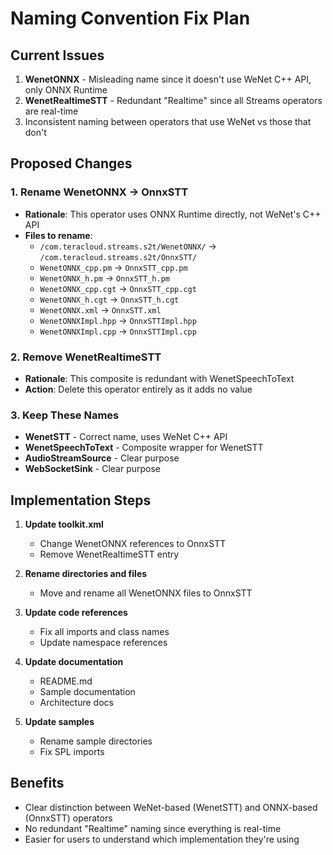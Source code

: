 # Naming Convention Fix Plan

## Current Issues
1. **WenetONNX** - Misleading name since it doesn't use WeNet C++ API, only ONNX Runtime
2. **WenetRealtimeSTT** - Redundant "Realtime" since all Streams operators are real-time
3. Inconsistent naming between operators that use WeNet vs those that don't

## Proposed Changes

### 1. Rename WenetONNX → OnnxSTT
- **Rationale**: This operator uses ONNX Runtime directly, not WeNet's C++ API
- **Files to rename**:
  - `/com.teracloud.streams.s2t/WenetONNX/` → `/com.teracloud.streams.s2t/OnnxSTT/`
  - `WenetONNX_cpp.pm` → `OnnxSTT_cpp.pm`
  - `WenetONNX_h.pm` → `OnnxSTT_h.pm`
  - `WenetONNX_cpp.cgt` → `OnnxSTT_cpp.cgt`
  - `WenetONNX_h.cgt` → `OnnxSTT_h.cgt`
  - `WenetONNX.xml` → `OnnxSTT.xml`
  - `WenetONNXImpl.hpp` → `OnnxSTTImpl.hpp`
  - `WenetONNXImpl.cpp` → `OnnxSTTImpl.cpp`

### 2. Remove WenetRealtimeSTT
- **Rationale**: This composite is redundant with WenetSpeechToText
- **Action**: Delete this operator entirely as it adds no value

### 3. Keep These Names
- **WenetSTT** - Correct name, uses WeNet C++ API
- **WenetSpeechToText** - Composite wrapper for WenetSTT
- **AudioStreamSource** - Clear purpose
- **WebSocketSink** - Clear purpose

## Implementation Steps

1. **Update toolkit.xml**
   - Change WenetONNX references to OnnxSTT
   - Remove WenetRealtimeSTT entry

2. **Rename directories and files**
   - Move and rename all WenetONNX files to OnnxSTT

3. **Update code references**
   - Fix all imports and class names
   - Update namespace references

4. **Update documentation**
   - README.md
   - Sample documentation
   - Architecture docs

5. **Update samples**
   - Rename sample directories
   - Fix SPL imports

## Benefits
- Clear distinction between WeNet-based (WenetSTT) and ONNX-based (OnnxSTT) operators
- No redundant "Realtime" naming since everything is real-time
- Easier for users to understand which implementation they're using